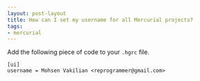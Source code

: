 ```yaml
---
layout: post-layout
title: How can I set my username for all Mercurial projects?
tags:
- mercurial
---
```

Add the following piece of code to your `.hgrc` file.

    [ui]
    username = Mohsen Vakilian <reprogrammer@gmail.com>

